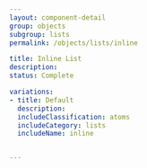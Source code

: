 ```yaml
---
layout: component-detail
group: objects
subgroup: lists
permalink: /objects/lists/inline

title: Inline List
description:
status: Complete

variations:
- title: Default
  description:
  includeClassification: atoms
  includeCategory: lists
  includeName: inline


---
```

